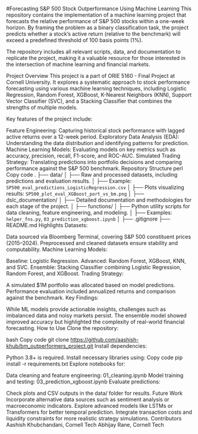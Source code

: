 #Forecasting S&P 500 Stock Outperformance Using Machine Learning
This repository contains the implementation of a machine learning project that forecasts the relative performance of S&P 500 stocks within a one-week horizon. By framing the problem as a binary classification task, the project predicts whether a stock’s active return (relative to the benchmark) will exceed a predefined threshold of 100 basis points (1%).

The repository includes all relevant scripts, data, and documentation to replicate the project, making it a valuable resource for those interested in the intersection of machine learning and financial markets.

Project Overview
This project is a part of ORIE 5160 - Final Project at Cornell University. It explores a systematic approach to stock performance forecasting using various machine learning techniques, including Logistic Regression, Random Forest, XGBoost, K-Nearest Neighbors (KNN), Support Vector Classifier (SVC), and a Stacking Classifier that combines the strengths of multiple models.

Key features of the project include:

Feature Engineering: Capturing historical stock performance with lagged active returns over a 12-week period.
Exploratory Data Analysis (EDA): Understanding the data distribution and identifying patterns for prediction.
Machine Learning Models: Evaluating models on key metrics such as accuracy, precision, recall, F1-score, and ROC-AUC.
Simulated Trading Strategy: Translating predictions into portfolio decisions and comparing performance against the S&P 500 benchmark.
Repository Structure
perl
Copy code
.
├── data/
│   ├── Raw and processed datasets, including predictions and evaluation results.
│   ├── Example: `SP500_eval_predictions_LogisticRegression.csv`
│   ├── Plots visualizing results: `SP500_plot_eval_XGBoost_port_vs_bm.png`
│
├── dslc_documentation/
│   ├── Detailed documentation and methodologies for each stage of the project.
│
├── functions/
│   ├── Python utility scripts for data cleaning, feature engineering, and modeling.
│   ├── Examples: `helper_fns.py`, `03_prediction_xgboost.ipynb`
│
├── .gitignore
├── README.md
Highlights
Datasets:

Data sourced via Bloomberg Terminal, covering S&P 500 constituent prices (2015–2024).
Preprocessed and cleaned datasets ensure stability and computability.
Machine Learning Models:

Baseline: Logistic Regression.
Advanced: Random Forest, XGBoost, KNN, and SVC.
Ensemble: Stacking Classifier combining Logistic Regression, Random Forest, and XGBoost.
Trading Strategy:

A simulated $1M portfolio was allocated based on model predictions.
Performance evaluation included annualized returns and comparison against the benchmark.
Key Findings:

While ML models provide actionable insights, challenges such as imbalanced data and noisy markets persist.
The ensemble model showed improved accuracy but highlighted the complexity of real-world financial forecasting.
How to Use
Clone the repository:

bash
Copy code
git clone https://github.com/aashish-khub/bm_outperformers_project.git
Install dependencies:

Python 3.8+ is required.
Install necessary libraries using:
Copy code
pip install -r requirements.txt
Explore notebooks for:

Data cleaning and feature engineering: 01_cleaning.ipynb
Model training and testing: 03_prediction_xgboost.ipynb
Evaluate predictions:

Check plots and CSV outputs in the data/ folder for results.
Future Work
Incorporate alternative data sources such as sentiment analysis or macroeconomic indicators.
Explore advanced models like LSTMs or Transformers for better temporal prediction.
Integrate transaction costs and liquidity constraints for more realistic strategy simulations.
Contributors
Aashish Khubchandani, Cornell Tech
Abhijay Rane, Cornell Tech
